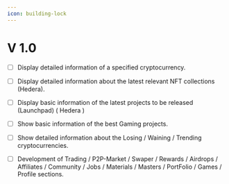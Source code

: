 ```yaml
---
icon: building-lock
---
```


# V 1.0

* [ ] Display detailed information of a specified cryptocurrency.&#x20;
* [ ] Display detailed information about the latest relevant NFT collections (Hedera).
* [ ] Display basic information of the latest projects to be released (Launchpad) ( Hedera )&#x20;
* [ ] Show basic information of the best Gaming projects.&#x20;
* [ ] Show detailed information about the Losing / Waining / Trending cryptocurrencies.&#x20;
* [ ] Development of Trading / P2P-Market / Swaper / Rewards / Airdrops / Affiliates / Community / Jobs / Materials / Masters / PortFolio / Games / Profile sections.

